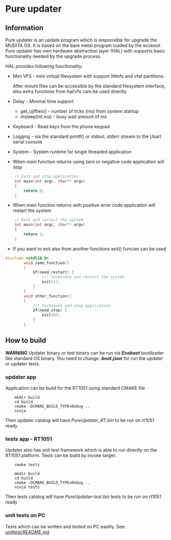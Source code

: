  # Pure updater

## Information
Pure updater is an update program which is responsible for upgrade the MUDITA OS.
It is based on the bare metal program loaded by the ecoboot
Pure updater has own hardware abstraction layer (HAL) with supports basic functionality needed
by the upgrade process.

HAL provides following functionality:

* Mini VFS - mini virtual filesystem with support littlefs and vfat partitions. 

    After mount files can be accessible by the standard <stdio> <unistd> filesystem interface, 
    also extra functions from hal/vfs cam be used directly

* Delay - Minimal time support

    - get_ujiffies() - number of ticks (ms) from system startup
    - msleep(int ms)  - busy wait amount of ms


* Keyboard  - Read keys from the phone keypad 

* Logging - via the standard printf() or stdout, stderr stream to the Usart serial console

* System - System runtime for single threaded application

- When main function returns using zero or negative code application will stop

```c
    // Exit and stop application
    int main(int argc, char** argv)
    {
        return 0;
    }
```
- When main function returns with positive error code application will restart the system
```c
    // Exit and restart the system
    int main(int argc, char** argv)
    {
        return 1;
    }
```
- If you want to exit also from another functions exit() funcion can be used
```c
#include <stdlib.h>
        void some_function()
        {
            if(need_restart) {
                //! Terminate and restart the system
                exit(1);
            }
        }
        void other_function() 
        {
            //! Terminate and stop application
            if(need_stop) {
                exit(0);
            }
        }
```



## How to build

__WARNING__ Updater binary or test binary can be run via ***Ecoboot*** bootloader like standard OS binary.
You need to change ***.boot.json*** for run the updater or updater tests.

### updater app

Application can be build for the RT1051 using standard CMAKE file
```shell
    mkdir build
    cd build
    cmake -DCMAKE_BUILD_TYPE=Debug ..
    ninja 
```

Then updater catalog will have _PureUpdater_RT.bin_ to be run on rt1051 ready

### tests app - RT1051

Updater also has unit test framework which is able to run directly on the RT1051 platform.
Tests can be build by invoke target: 
```shell 
    cmake tests
```

```shell
    mkdir build
    cd build
    cmake -DCMAKE_BUILD_TYPE=Debug ..
    ninja tests
```

Then tests catalog will have _PureUpdater-test.bin_ tests to be run on rt1051 ready

### unit tests on PC

Tests which can be written and tested on PC easilly. See: [unittest/README.md](./unittest/README.md)
